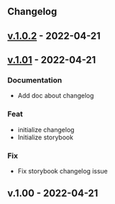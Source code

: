 <a name="changelog"></a>
## Changelog


<a name="v.1.0.2"></a>
## [v.1.0.2] - 2022-04-21

<a name="v.1.01"></a>
## [v.1.01] - 2022-04-21
### Documentation
- Add doc about changelog

### Feat
- initialize changelog
- Initialize storybook

### Fix
- Fix storybook changelog issue


<a name="v.1.00"></a>
## v.1.00 - 2022-04-21

[Unreleased]: https://github.com/xiaobreakoutnetwork/changlogtest/compare/v.1.0.2...HEAD
[v.1.0.2]: https://github.com/xiaobreakoutnetwork/changlogtest/compare/v.1.01...v.1.0.2
[v.1.01]: https://github.com/xiaobreakoutnetwork/changlogtest/compare/v.1.00...v.1.01
